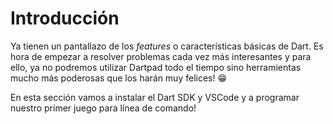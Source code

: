 # Introducción

Ya tienen un pantallazo de los _features_ o características básicas de Dart. Es hora de empezar a resolver problemas cada vez más interesantes y para ello, ya no podremos utilizar Dartpad todo el tiempo sino herramientas mucho más poderosas que los harán muy felices! 😁

En esta sección vamos a instalar el Dart SDK y VSCode y a programar nuestro primer juego para línea de comando!
